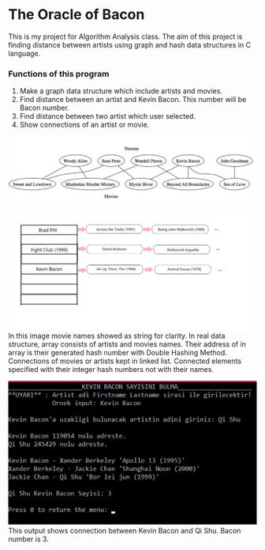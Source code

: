# The Oracle of Bacon
This is my project for Algorithm Analysis class. The aim of this project is finding distance between artists using graph and hash data structures in C language.

### Functions of this program
1. Make a graph data structure which include artists and movies.
2. Find distance between an artist and Kevin Bacon. This number will be Bacon number.
3. Find distance between two artist which user selected.
4. Show connections of an artist or movie.

![Example connections between artists](Images/artists.png)

![The data structure that I used](Images/veri_yapısı.png)
In this image movie names showed as string for clarity. In real data structure, array consists of artists and movies names. Their address of in array is their generated hash number with Double Hashing Method. Connections of movies or artists kept in linked list. Connected elements specified with their integer hash numbers not with their names.

![Example output for program](Images/çıktı.png)
This output shows connection between Kevin Bacon and Qi Shu. Bacon number is 3.
